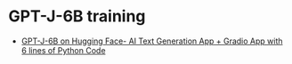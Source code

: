 
# GPT-J-6B training

- [GPT-J-6B on Hugging Face- AI Text Generation App + Gradio App with 6 lines of Python Code](https://www.youtube.com/watch?v=89nNwFzeIqg)
